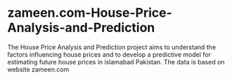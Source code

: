 # zameen.com-House-Price-Analysis-and-Prediction
 The House Price Analysis and Prediction project aims to understand the factors influencing house prices and to develop a predictive model for estimating future house prices in islamabad Pakistan. The data is based on website zameen.com
